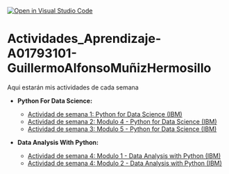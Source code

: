 [![Open in Visual Studio Code](https://classroom.github.com/assets/open-in-vscode-c66648af7eb3fe8bc4f294546bfd86ef473780cde1dea487d3c4ff354943c9ae.svg)](https://classroom.github.com/online_ide?assignment_repo_id=8511020&assignment_repo_type=AssignmentRepo)
# Actividades_Aprendizaje-A01793101-GuillermoAlfonsoMuñizHermosillo 
Aqui estarán mis actividades de cada semana

- **Python For Data Science:**
  * [Actividad de semana 1: Python for Data Science (IBM)](https://github.com/PosgradoMNA/actividades-de-aprendizaje-A01793101-GuillermoMuniz/tree/main/Actividad%20de%20Semana%201:%20Python%20for%20Data%20Science%20(IBM))
  * [Actividad de semana 2: Modulo 4 - Python for Data Science (IBM)](https://github.com/PosgradoMNA/actividades-de-aprendizaje-A01793101-GuillermoMuniz/tree/main/Actividad%20de%20Semana%202:%20Modulo%204%20-%20Python%20for%20Data%20Science%20(IBM)%20)
  * [Actividad de semana 3: Modulo 5 - Python for Data Science (IBM)](https://github.com/PosgradoMNA/actividades-de-aprendizaje-A01793101-GuillermoMuniz/tree/main/Actividad%20de%20Semana%203:%20Modulo%205%20-%20Python%20for%20Data%20Science(IBM))


- **Data Analysis With Python:**
  * [Actividad de semana 4: Modulo 1 - Data Analysis with Python (IBM)](https://github.com/PosgradoMNA/actividades-de-aprendizaje-A01793101-GuillermoMuniz/tree/main/Data%20Analysis%20with%20Python/Actividad%20Semana%204:%20Modulo%201%20-%20Data%20Analysis%20with%20Python(IBM))
  * [Actividad de semana 4: Modulo 2 - Data Analysis with Python (IBM)](https://github.com/PosgradoMNA/actividades-de-aprendizaje-A01793101-GuillermoMuniz/tree/main/Data%20Analysis%20with%20Python/Actividad%20Semana%204:%20Modulo%202%20-%20Data%20Analysis%20with%20Python(IBM))

